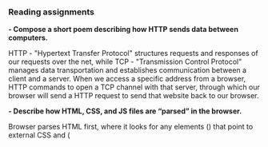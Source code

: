 ### Reading assignments 


**- Compose a short poem describing how HTTP sends data between computers.**

  HTTP - "Hypertext Transfer Protocol" structures requests and responses of our requests over the net, while TCP - "Transmission Control Protocol" manages data transportation and establishes communication between a client and a server. 
When we access a specific address from a browser, HTTP commands to open a TCP channel with that server, through which our browser will send a HTTP request to send that website back to our browser. 


**- Describe how HTML, CSS, and JS files are “parsed” in the browser.**

  Browser parses HTML first, where it looks for any elements (<link>) that point to external CSS and (<script>) JS elements.
When such elements are found, the client sends its request back to the server to retrieve <link> and <script> elements and    then parses them. Then, from the information that was parsed - client creates an outlay for HTML, CSS and JS content, then    compiles and executes JS. Finally, the client builds the DOM (Document Object Model) and applies styles from CSSOM (CSS        Object Model) and executes JS. At this point - the visual representation of a page is applied with its functionality and      content. 
  
  
**- How can you find images to add to a Website?**
  
  We can use google licensed images, make a custom request to an artist or
  draw them ourselves by using software for drawing.
  
  
**- How do you create a String vs a Number in JavaScript?**
  In order to create a variable, we need to declare a keyword "let" and then give it a name and then, with the "=" symbol assign either a number or a string of characters in double quotation marks. 
  
  
**-  What is a Variable and why are they important in JavaScript?**
  
